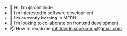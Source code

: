 - 👋 Hi, I’m @rohitdinde
- 👀 I’m interested in software development 
- 🌱 I’m currently learning in MERN
- 💞️ I’m looking to collaborate on frontend development
- 📫 How to reach me rohitdinde.scoe.comp@gmail.com

<!---
rohitdinde/rohitdinde is a ✨ special ✨ repository because its `README.md` (this file) appears on your GitHub profile.
You can click the Preview link to take a look at your changes.
--->
